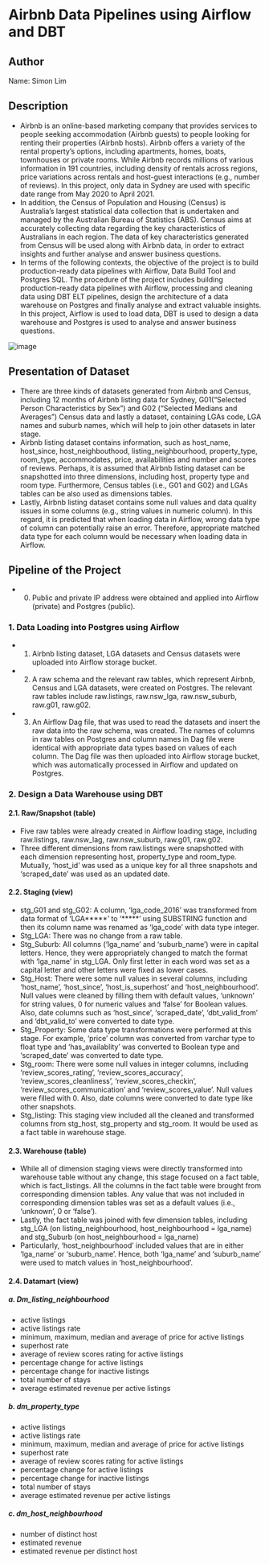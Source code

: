 # Airbnb Data Pipelines using Airflow and DBT 

## Author
Name: Simon Lim

## Description
- Airbnb is an online-based marketing company that provides services to people seeking accommodation (Airbnb guests) to people looking for renting their properties (Airbnb hosts). Airbnb offers a variety of the rental property’s options, including apartments, homes, boats, townhouses or private rooms. While Airbnb records millions of various information in 191 countries, including density of rentals across regions, price variations across rentals and host-guest interactions (e.g., number of reviews). In this project, only data in Sydney are used with specific date range from May 2020 to April 2021.
- In addition, the Census of Population and Housing (Census) is Australia’s largest statistical data collection that is undertaken and managed by the Australian Bureau of Statistics (ABS). Census aims at accurately collecting data regarding the key characteristics of Australians in each region. The data of key characteristics generated from Census will be used along with Airbnb data, in order to extract insights and further analyse and answer business questions.
- In terms of the following contexts, the objective of the project is to build production-ready data pipelines with Airflow, Data Build Tool and Postgres SQL. The procedure of the project includes building production-ready data pipelines with Airflow, processing and cleaning data using DBT ELT pipelines, design the architecture of a data warehouse on Postgres and finally analyse and extract valuable insights. In this project, Airflow is used to load data, DBT is used to design a data warehouse and Postgres is used to analyse and answer business questions.

![image](https://github.com/SimonLim03/Airbnb-Data-Pipelines-with-Airflow-/assets/150989115/ffe9a7b2-8c4e-4c29-a7eb-ef0a2168d213)




## Presentation of Dataset
- There are three kinds of datasets generated from Airbnb and Census, including 12 months of Airbnb listing data for Sydney, G01(“Selected Person Characteristics by Sex”) and G02 (“Selected Medians and Averages”) Census data and lastly a dataset, containing LGAs code, LGA names and suburb names, which will help to join other datasets in later stage.
- Airbnb listing dataset contains information, such as host_name, host_since, host_neighbouthood, listing_neighbourhood, property_type, room_type, accommodates, price, availabilities and number and scores of reviews. Perhaps, it is assumed that Airbnb listing dataset can be snapshotted into three dimensions, including host, property type and room type. Furthermore, Census tables (i.e., G01 and G02) and LGAs tables can be also used as dimensions tables.
- Lastly, Airbnb listing dataset contains some null values and data quality issues in some columns (e.g., string values in numeric column). In this regard, it is predicted that when loading data in Airflow, wrong data type of column can potentially raise an error. Therefore, appropriate matched data type for each column would be necessary when loading data in Airflow. 


## Pipeline of the Project
- 0. Public and private IP address were obtained and applied into Airflow (private) and Postgres (public).

### 1. Data Loading into Postgres using Airflow
- 1.	Airbnb listing dataset, LGA datasets and Census datasets were uploaded into Airflow storage bucket. 
- 2.	A raw schema and the relevant raw tables, which represent Airbnb, Census and LGA datasets, were created on Postgres. The relevant raw tables include raw.listings, raw.nsw_lga, raw.nsw_suburb, raw.g01, raw.g02. 
- 3.	An Airflow Dag file, that was used to read the datasets and insert the raw data into the raw schema, was created. The names of columns in raw tables on Postgres and column names in Dag file were identical with appropriate data types based on values of each column. The Dag file was then uploaded into Airflow storage bucket, which was automatically processed in Airflow and updated on Postgres.   

### 2. Design a Data Warehouse using DBT
#### 2.1. Raw/Snapshot (table)
- Five raw tables were already created in Airflow loading stage, including raw.listings, raw.nsw_lag, raw.nsw_suburb, raw.g01, raw.g02. 
-	Three different dimensions from raw.listings were snapshotted with each dimension representing host, property_type and room_type. Mutually, ‘host_id’ was used as a unique key for all three snapshots and ‘scraped_date’ was used as an updated date.

#### 2.2. Staging (view)
- stg_G01 and stg_G02:  A column, ‘lga_code_2016’ was transformed from data format of ‘LGA*****’ to ‘*****’ using SUBSTRING function and then its column name was renamed as ‘lga_code’ with data type integer. 
- Stg_LGA: There was no change from a raw table.
- Stg_Suburb: All columns (‘lga_name’ and ‘suburb_name’) were in capital letters. Hence, they were appropriately changed to match the format with ‘lga_name’ in stg_LGA. Only first letter in each word was set as a capital letter and other letters were fixed as lower cases.
- Stg_Host: There were some null values in several columns, including ‘host_name’, ‘host_since’, ‘host_is_superhost’ and ‘host_neighbourhood’. Null values were cleaned by filling them with default values, ‘unknown’ for string values, 0 for numeric values and ‘false’ for Boolean values. Also, date columns such as ‘host_since’, ‘scraped_date’, ‘dbt_valid_from’ and ‘dbt_valid_to’ were converted to date type.  
- Stg_Property: Some data type transformations were performed at this stage. For example, ‘price’ column was converted from varchar type to float type and ‘has_availablity’ was converted to Boolean type and ‘scraped_date’ was converted to date type. 
- Stg_room: There were some null values in integer columns, including ‘review_scores_rating’, ‘review_scores_accuracy’, ‘review_scores_cleanliness’, ‘review_scores_checkin’, ‘review_scores_communication’ and ‘review_scores_value’. Null values were filled with 0. Also, date columns were converted to date type like other snapshots.
- Stg_listing: This staging view included all the cleaned and transformed columns from stg_host, stg_property and stg_room. It would be used as a fact table in warehouse stage.

#### 2.3. Warehouse (table)
-	While all of dimension staging views were directly transformed into warehouse table without any change, this stage focused on a fact table, which is fact_listings. All the columns in the fact table were brought from corresponding dimension tables. Any value that was not included in corresponding dimension tables was set as a default values (i.e., ‘unknown’, 0 or ‘false’).
- Lastly, the fact table was joined with few dimension tables, including stg_LGA (on listing_neighbourhood, host_neighbourhood = lga_name) and stg_Suburb (on host_neighbourhood = lga_name)
-	Particularly, ‘host_neighbourhood’ included values that are in either ‘lga_name’ or ‘suburb_name’. Hence, both ‘lga_name’ and ‘suburb_name’ were used to match values in ‘host_neighbourhood’.

#### 2.4. Datamart (view)

##### a. Dm_listing_neighbourhood
-	active listings 
-	active listings rate
-	minimum, maximum, median and average of price for active listings 
-	superhost rate
-	average of review scores rating for active listings
-	percentage change for active listings
-	percentage change for inactive listings
-	total number of stays
-	average estimated revenue per active listings

##### b. dm_property_type
-	active listings 
-	active listings rate
-	minimum, maximum, median and average of price for active listings 
-	superhost rate
-	average of review scores rating for active listings
-	percentage change for active listings
-	percentage change for inactive listings
-	total number of stays
-	average estimated revenue per active listings

##### c. dm_host_neighbourhood
-	number of distinct host
-	estimated revenue
-	estimated revenue per distinct host



